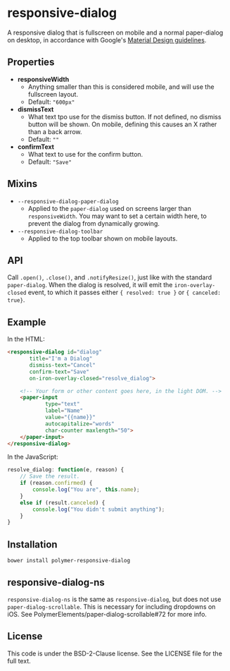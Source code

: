 # responsive-dialog

A responsive dialog that is fullscreen on mobile and a normal paper-dialog on
desktop, in accordance with Google's [Material Design guidelines](
https://material.google.com).

## Properties

- **responsiveWidth**
    - Anything smaller than this is considered mobile, and will use the
      fullscreen layout.
    - Default: `"600px"`
- **dismissText**
    - What text tpo use for the dismiss button. If not defined, no dismiss
      button will be shown. On mobile, defining this causes an X rather than a
      back arrow.
    - Default: `""`
- **confirmText**
    - What text to use for the confirm button.
    - Default: `"Save"`

## Mixins

- `--responsive-dialog-paper-dialog`
    - Applied to the `paper-dialog` used on screens larger than
      `responsiveWidth`.  You may want to set a certain width here, to prevent
      the dialog from dynamically growing.
- `--responsive-dialog-toolbar`
    - Applied to the top toolbar shown on mobile layouts.

## API

Call `.open()`, `.close()`, and `.notifyResize()`, just like with the standard
`paper-dialog`. When the dialog is resolved, it will emit the
`iron-overlay-closed` event, to which it passes either `{ resolved: true }` or
`{ canceled: true}`.

## Example

In the HTML:

```html
<responsive-dialog id="dialog"
       title="I'm a Dialog"
       dismiss-text="Cancel"
       confirm-text="Save"
       on-iron-overlay-closed="resolve_dialog">

    <!-- Your form or other content goes here, in the light DOM. -->
    <paper-input
            type="text"
            label="Name"
            value="{{name}}"
            autocapitalize="words"
            char-counter maxlength="50">
    </paper-input>
</responsive-dialog>
```

In the JavaScript:

```javascript
resolve_dialog: function(e, reason) {
    // Save the result.
    if (reason.confirmed) {
        console.log("You are", this.name);
    }
    else if (result.canceled) {
        console.log("You didn't submit anything");
    }
}
```

## Installation

`bower install polymer-responsive-dialog`

## responsive-dialog-ns

`responsive-dialog-ns` is the same as `responsive-dialog`, but does not use
`paper-dialog-scrollable`. This is necessary for including dropdowns on iOS.
 See PolymerElements/paper-dialog-scrollable#72 for more info.

## License

This code is under the BSD-2-Clause license.  See the LICENSE file for the full
text.

